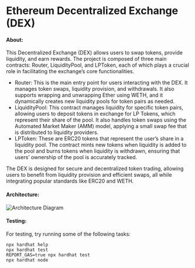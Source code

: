 # Ethereum Decentralized Exchange (DEX)

#### About:

This Decentralized Exchange (DEX) allows users to swap tokens, provide liquidity, and earn rewards. The project is composed of three main contracts: Router, LiquidityPool, and LPToken, each of which plays a crucial role in facilitating the exchange’s core functionalities.

* Router: This is the main entry point for users interacting with the DEX. It manages token swaps, liquidity provision, and withdrawals. It also supports wrapping and unwrapping Ether using WETH, and it dynamically creates new liquidity pools for token pairs as needed.
*	LiquidityPool: This contract manages liquidity for specific token pairs, allowing users to deposit tokens in exchange for LP Tokens, which represent their share of the pool. It also handles token swaps using the Automated Market Maker (AMM) model, applying a small swap fee that is distributed to liquidity providers.
*	LPToken: These are ERC20 tokens that represent the user’s share in a liquidity pool. The contract mints new tokens when liquidity is added to the pool and burns tokens when liquidity is withdrawn, ensuring that users’ ownership of the pool is accurately tracked.

The DEX is designed for secure and decentralized token trading, allowing users to benefit from liquidity provision and efficient swaps, all while integrating popular standards like ERC20 and WETH.


#### Architecture:
![Architecture Diagram](https://github.com/ATikadze/Ethereum-Decentralized-Exchange--DEX-/blob/06a0639044b5a979f21c94ebb973379f7529403a/assets/Architecture.png)


#### Testing:
For testing, try running some of the following tasks:

```shell
npx hardhat help
npx hardhat test
REPORT_GAS=true npx hardhat test
npx hardhat node
```
